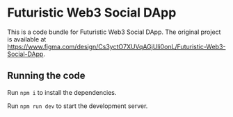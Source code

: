 
  # Futuristic Web3 Social DApp

  This is a code bundle for Futuristic Web3 Social DApp. The original project is available at https://www.figma.com/design/Cs3yctO7XUVqAGjUli0onL/Futuristic-Web3-Social-DApp.

  ## Running the code

  Run `npm i` to install the dependencies.

  Run `npm run dev` to start the development server.
  
